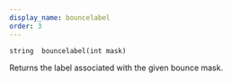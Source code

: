```yaml
---
display_name: bouncelabel
order: 3
---
```

`string  bouncelabel(int mask)`

Returns the label associated with the given bounce mask.
